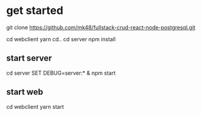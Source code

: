 # get started
git clone https://github.com/mk48/fullstack-crud-react-node-postgresql.git

cd webclient
yarn
cd..
cd server
npm install

## start server
cd server
SET DEBUG=server:* & npm start

## start web
cd webclient
yarn start